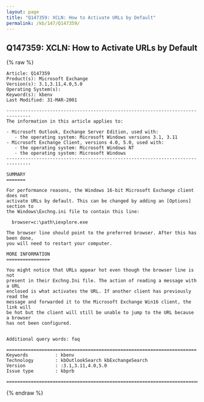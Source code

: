 ```yaml
---
layout: page
title: "Q147359: XCLN: How to Activate URLs by Default"
permalink: /kb/147/Q147359/
---
```


## Q147359: XCLN: How to Activate URLs by Default

{% raw %}

	Article: Q147359
	Product(s): Microsoft Exchange
	Version(s): 3.1,3.11,4.0,5.0
	Operating System(s): 
	Keyword(s): kbenv
	Last Modified: 31-MAR-2001
	
	-------------------------------------------------------------------------------
	The information in this article applies to:
	
	- Microsoft Outlook, Exchange Server Edition, used with:
	   - the operating system: Microsoft Windows versions 3.1, 3.11 
	- Microsoft Exchange Client, versions 4.0, 5.0, used with:
	   - the operating system: Microsoft Windows NT 
	   - the operating system: Microsoft Windows 
	-------------------------------------------------------------------------------
	
	SUMMARY
	=======
	
	For performance reasons, the Windows 16-bit Microsoft Exchange client does not
	activate URLs by default. This can be changed by adding an [Options] section to
	the Windows\Exchng.ini file to contain this line:
	
	  browser=c:\path\iexplore.exe
	
	The browser line should point to the preferred browser. After this has been done,
	you will need to restart your computer.
	
	MORE INFORMATION
	================
	
	You might notice that URLs appear hot even though the browser line is not
	present in their Exchng.Ini file. The action of reading a message with a URL
	enclosed is what activates the URL. If another client has previously read the
	message and forwarded it to the Microsoft Exchange Win16 client, the link will
	be hot but the client will still be unable to jump to the URL because a browser
	has not been configured.
	
	
	Additional query words: faq
	
	======================================================================
	Keywords          : kbenv 
	Technology        : kbOutlookSearch kbExchangeSearch
	Version           : :3.1,3.11,4.0,5.0
	Issue type        : kbprb
	
	=============================================================================
	

{% endraw %}
